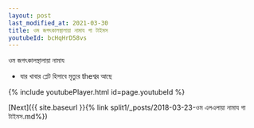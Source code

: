 ```yaml
---
layout: post
last_modified_at: 2021-03-30
title: ওম জগৎকালস্থালায়া নামায গা টাইমস
youtubeId: bcHqHrD58vs
---
```

 
 
 ওম জগৎকালস্থালায়া নামায  
 
 -  যার খাবার প্লেট হিসাবে মৃত্যুর theশ্বর আছে 
 
  
 
  
 
 
 
 
 
 


{% include youtubePlayer.html id=page.youtubeId %}
 
[Next]({{ site.baseurl }}{% link  split1/_posts/2018-03-23-ওম এলএলায়া নামায গা টাইমস.md%})
 
